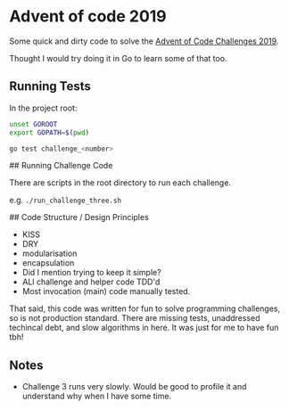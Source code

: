 # Advent of code 2019

Some quick and dirty code to solve the [Advent of Code Challenges 2019](https://adventofcode.com/).

Thought I would try doing it in Go to learn some of that too.


## Running Tests


In the project root:
```bash
unset GOROOT
export GOPATH=$(pwd)

go test challenge_<number>
```


## Running Challenge Code


There are scripts in the root directory to run each challenge.

e.g. `./run_challenge_three.sh`


## Code Structure / Design Principles


* KISS
* DRY
* modularisation
* encapsulation
* Did I mention trying to keep it simple?
* ALl challenge and helper code TDD'd
* Most invocation (main) code manually tested.

That said, this code was written for fun to solve programming challenges, so is not production standard. There are missing tests, unaddressed techincal debt, and slow algorithms in here. It was just for me to have fun tbh!


## Notes


* Challenge 3 runs very slowly. Would be good to profile it and understand why when I have some time.